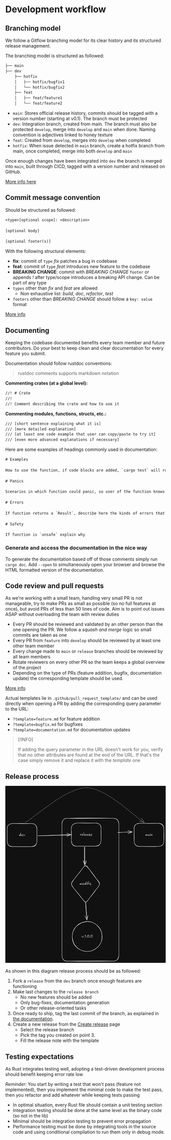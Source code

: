 # Development workflow

## Branching model

We follow a Gitflow branching model for its clear history and its structured
release management.

The branching model is structured as followed:

```txt
├── main
├── dev
    ├── hotfix
    │   ├── hotfix/bugfix1
    │   └── hotfix/bugfix2
    ├── feat
    │   ├── feat/feature1
    │   └── feat/feature2
```

- `main`: Stores official release history, commits should be tagged with a
  version number (starting at v0.1). The branch must be protected
- `dev`: Integration branch, created from main. The branch must also be
  protected
  `develop`, merge into `develop` and `main` when done. Naming convention is
  adjectives linked to honey texture
- `feat`: Created from `develop`, merges into `develop` when completed
- `hotfix`: When issue detected in `main` branch, create a hotfix branch from
  main, once completed, merge into both `develop` and `main`

Once enough changes have been integrated into `dev` the branch is merged into
`main`, built through CICD, tagged with a version number and released on GitHub.

[More info here](https://www.atlassian.com/git/tutorials/comparing-workflows/gitflow-workflow)

## Commit message convention

Should be structured as followed:

```txt
<type>[optional scope]: <description>

[optional body]

[optional footer(s)]
```

With the following structural elements:

- **fix**: commit of `type` _fix_ patches a bug in codebase
- **feat**: commit of `type` _feat_ introduces new feature to the codebase
- **BREAKING CHANGE**: commit with _BREAKING CHANGE_ `footer` or appends _!_
  after type/scope introduces a breaking API change. Can be part of any type
- `types` other than _fix_ and _feat_ are allowed
    - Non exhaustive list: _build_, _doc_, _refactor_, _test_
- `footers` other than _BREAKING CHANGE_ should follow a `key: value` format

[More info](https://www.conventionalcommits.org/en/v1.0.0/#summary)

## Documenting

Keeping the codebase documented benefits every team member and future
contributors. Do your best to keep clean and clear documentation for every
feature you submit.

Documentation should follow rustdoc conventions:

> rustdoc comments supports markdown notation

**Commenting crates (at a global level):**

```txt
//! # Crate
//!
//! Comment describing the crate and how to use it
```

**Commenting modules, functions, structs, etc.:**

```txt
/// [short sentence explaining what it is]
/// [more detailed explanation]
/// [at least one code example that user can copy/paste to try it]
/// [even more advanced explanations if necessary]
```

Here are some examples of headings commonly used in documentation:

```txt
# Examples

How to use the function, if code blocks are added, `cargo test` will run these chunks of code too, so go for it !

# Panics

Scenarios in which function could panic, so user of the function knows in which situation not to use it

# Errors

If function returns a `Result`, describe here the kinds of errors that might occur and what conditions might cause those errors to be returned.

# Safety

If function is `unsafe` explain why
```

### Generate and access the documentation in the nice way

To generate the documentation based off of those comments simply run
`cargo doc`. Add `--open` to simultaneously open your browser and browse the
HTML formatted version of the documentation.

## Code review and pull requests

As we're working with a small team, handling very small PR is not manageable,
try to make PRs as small as possible (so no full features at once), but avoid
PRs of less than 50 lines of code. Aim is to point out issues ASAP without
overloading the team with review duties

- Every PR should be reviewed and validated by an other person than the one
  opening the PR. We follow a _squash and merge_ logic so small commits are
  taken as one
- Every PR from `feature` into `develop` should be reviewed by at least one
  other team member
- Every change made to `main` or `release` branches should be reviewed by all
  team members
- Rotate reviewers on every other PR so the team keeps a global overview of the
  project
- Depending on the type of PRs (feature addition, bugfix, documentation update)
  the corresponding template should be used.

[More info](https://blog.mergify.com/pull-request-review-best-practices-code-excellence/)

Actual templates lie in `.github/pull_request_template/` and can be used
directly when opening a PR by adding the corresponding query parameter to the
URL:

- `?template=feature.md` for feature addition
- `?template=bugfix.md` for bugfixes
- `?template=documentation.md` for documentation updates

> [!INFO]
>
> If adding the query parameter in the URL doesn't work for you, verify that no
> other attributes are found at the end of the URL. If that's the case simply
> remove it and replace it with the _template_ one

## Release process

![Release Process](./release-process.png)

As shown in this diagram release process should be as followed:

1. Fork a `release` from the `dev` branch once enough features are functioning
2. Make last changes to the `release branch`
    - No new features should be added
    - Only bug-fixes, documentation generation
    - Or other release-oriented tasks
3. Once ready to ship, tag the last commit of the branch, as explained in
   [the documentation](/docs/development/ci_cd.md).
4. Create a new release from the
   [Create release](https://github.com/b0cal/miel/releases/new) page
    - Select the release branch
    - Pick the tag you created on point 3.
    - Fill the release note with the template

## Testing expectations

As Rust integrates testing well, adopting a test-driven development process
should benefit keeping error rate low

_Reminder:_ You start by writing a test that won't pass (feature not
implemented), then you implement the minimal code to make the test pass, then
you refactor and add whatever while keeping tests passing

- In optimal situation, every Rust file should contain a unit testing section
- Integration testing should be done at the same level as the binary code (so
  not in the lib)
- Minimal should be integration testing to prevent error propagation
- Performance testing must be done by integrating tools in the source code and
  using conditional compilation to run them only in debug mode.
